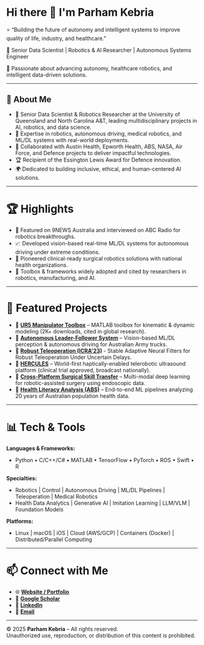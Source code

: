 # Hi there 👋 I'm Parham Kebria
⭐️ “Building the future of autonomy and intelligent systems to improve quality of life, industry, and healthcare.”

<!--
**parhamkebria/parhamkebria** is a ✨ _special_ ✨ repository because its `README.md` (this file) appears on your GitHub profile.

Here are some ideas to get you started:

- 🔭 I’m currently working on ...
- 🌱 I’m currently learning ...
- 👯 I’m looking to collaborate on ...
- 🤔 I’m looking for help with ...
- 💬 Ask me about ...
- 📫 How to reach me: ...
- 😄 Pronouns: ...
- ⚡ Fun fact: ...
-->

🎯 Senior Data Scientist | Robotics & AI Researcher | Autonomous Systems Engineer

🚀 Passionate about advancing autonomy, healthcare robotics, and intelligent data-driven solutions.

---

## 🌟 About Me

- 🔬 Senior Data Scientist & Robotics Researcher at the University of Queensland and North Carolina A&T, leading multidisciplinary projects in AI, robotics, and data science.
- 🤖 Expertise in robotics, autonomous driving, medical robotics, and ML/DL systems with real-world deployments.
- 🔭 Collaborated with Austin Health, Epworth Health, ABS, NASA, Air Force, and Defence projects to deliver impactful technologies.
- 🏆 Recipient of the Essington Lewis Award for Defence innovation.
- 🌍 Dedicated to building inclusive, ethical, and human-centered AI solutions.

--- 

# 🏆 Highlights
- 🎥 Featured on 9NEWS Australia and interviewed on ABC Radio for robotics breakthroughs.
- 📈 Developed vision-based real-time ML/DL systems for autonomous driving under extreme conditions.
- 🏥 Pioneered clinical-ready surgical robotics solutions with national health organizations.
- 📖 Toolbox & frameworks widely adopted and cited by researchers in robotics, manufacturing, and AI.

---

# 🚀 Featured Projects

- 🔹 [**UR5 Manipulator Toolbox**](https://www.mathworks.com/matlabcentral/fileexchange/72049-kinematic-and-dynamic-modelling-of-ur5-manipulator) – MATLAB toolbox for kinematic & dynamic modeling (2K+ downloads, cited in global research).
- 🔹 [**Autonomous Leader-Follower System**](https://www.youtube.com/watch?v=EISgE9mGMtw&ab_channel=AustralianArmy) – Vision-based ML/DL perception & autonomous driving for Australian Army trucks.
- 🔹 [**Robust Teleoperation (ICRA'23)**](https://youtu.be/kiTS_zMr1Xg?si=vK-2uMn1PoU1fJeW) - Stable Adaptive Neural Filters for Robust Teleoperation Under Uncertain Delays.
- 🔹 [**HERCULES**](https://youtu.be/ZCKWxHAiQvE?si=EXrLu8wOgY-Vysro) – World-first haptically-enabled telerobotic ultrasound platform (clinical trial approved, broadcast nationally).
- 🔹 [**Cross-Platform Surgical Skill Transfer**](#) – Multi-modal deep learning for robotic-assisted surgery using endoscopic data.
- 🔹 [**Health Literacy Analysis (ABS)**](#) – End-to-end ML pipelines analyzing 20 years of Australian population health data.

---

# 📊 Tech & Tools

**Languages & Frameworks:**
- Python • C/C++/C# • MATLAB • TensorFlow • PyTorch • ROS • Swift • R

**Specialties:**
- Robotics | Control | Autonomous Driving | ML/DL Pipelines | Teleoperation | Medical Robotics
- Health Data Analytics | Generative AI | Imitation Learning | LLM/VLM | Foundation Models

**Platforms:**
- Linux | macOS | iOS | Cloud (AWS/GCP) | Containers (Docker) | Distributed/Parallel Computing

---

# 📫 Connect with Me
- 🌐 [**Website / Portfolio**](https://parhamkebria.com/)
- 📖 [**Google Scholar**](https://scholar.google.com/citations?user=J18BkakAAAAJ&hl=en)
- 💼 [**LinkedIn**](https://www.linkedin.com/in/parhamkebria/)
- 📧 [**Email**](mailto:parhamkebria@ieee.org) <!-- 📧 yourname [at] domain [dot] com -->

---

© 2025 **Parham Kebria** – All rights reserved.  
Unauthorized use, reproduction, or distribution of this content is prohibited.  
